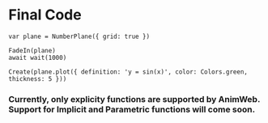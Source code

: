 # Final Code

```
var plane = NumberPlane({ grid: true })

FadeIn(plane)
await wait(1000)

Create(plane.plot({ definition: 'y = sin(x)', color: Colors.green, thickness: 5 }))
```

### Currently, only explicity functions are supported by AnimWeb. Support for Implicit and Parametric functions will come soon.
